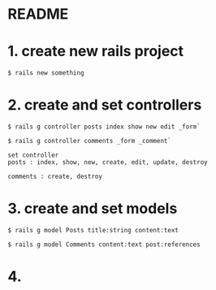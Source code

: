 # README

# 1. create new rails project
  `$ rails new something`


# 2. create and set controllers
    $ rails g controller posts index show new edit _form`

    $ rails g controller comments _form _comment`

    set controller
    posts : index, show, new, create, edit, update, destroy   

    comments : create, destroy

# 3. create and set models
    $ rails g model Posts title:string content:text

    $ rails g model Comments content:text post:references

# 4. 
